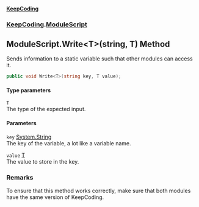 #### [KeepCoding](index.md 'index')
### [KeepCoding](KeepCoding.md 'KeepCoding').[ModuleScript](KeepCoding_ModuleScript.md 'KeepCoding.ModuleScript')
## ModuleScript.Write&lt;T&gt;(string, T) Method
Sends information to a static variable such that other modules can access it.  
```csharp
public void Write<T>(string key, T value);
```
#### Type parameters
<a name='KeepCoding_ModuleScript_Write_T_(string_T)_T'></a>
`T`  
The type of the expected input.
  
#### Parameters
<a name='KeepCoding_ModuleScript_Write_T_(string_T)_key'></a>
`key` [System.String](https://docs.microsoft.com/en-us/dotnet/api/System.String 'System.String')  
The key of the variable, a lot like a variable name.
  
<a name='KeepCoding_ModuleScript_Write_T_(string_T)_value'></a>
`value` [T](KeepCoding_ModuleScript_Write_T_(string_T).md#KeepCoding_ModuleScript_Write_T_(string_T)_T 'KeepCoding.ModuleScript.Write&lt;T&gt;(string, T).T')  
The value to store in the key.
  
### Remarks
To ensure that this method works correctly, make sure that both modules have the same version of KeepCoding.  
